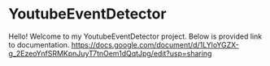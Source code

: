# YoutubeEventDetector
Hello! Welcome to my YoutubeEventDetector project. Below is provided link to documentation.
https://docs.google.com/document/d/1LYloYGZX-g_2EzeoYnfSRMKpnJuyT7tnOem1dQqtJpg/edit?usp=sharing
